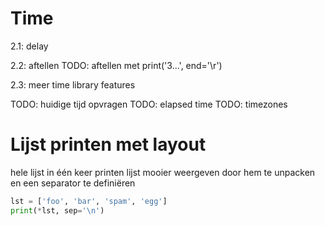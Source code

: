 # Time
2.1: delay

2.2: aftellen
TODO: aftellen met print('3...', end='\r')


2.3: meer time library features

TODO: huidige tijd opvragen
TODO: elapsed time
TODO: timezones



# Lijst printen met layout

hele lijst in één keer printen
lijst mooier weergeven door hem te unpacken en een separator te definiëren

```python
lst = ['foo', 'bar', 'spam', 'egg']
print(*lst, sep='\n')
```

# 

